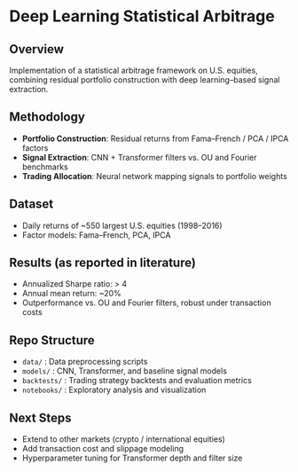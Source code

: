 # Deep Learning Statistical Arbitrage

## Overview
Implementation of a statistical arbitrage framework on U.S. equities, combining residual portfolio construction with deep learning–based signal extraction.

## Methodology
- **Portfolio Construction**: Residual returns from Fama–French / PCA / IPCA factors  
- **Signal Extraction**: CNN + Transformer filters vs. OU and Fourier benchmarks  
- **Trading Allocation**: Neural network mapping signals to portfolio weights  

## Dataset
- Daily returns of ~550 largest U.S. equities (1998–2016)  
- Factor models: Fama–French, PCA, IPCA  

## Results (as reported in literature)
- Annualized Sharpe ratio: > 4  
- Annual mean return: ~20%  
- Outperformance vs. OU and Fourier filters, robust under transaction costs  

## Repo Structure
- `data/` : Data preprocessing scripts  
- `models/` : CNN, Transformer, and baseline signal models  
- `backtests/` : Trading strategy backtests and evaluation metrics  
- `notebooks/` : Exploratory analysis and visualization  

## Next Steps
- Extend to other markets (crypto / international equities)  
- Add transaction cost and slippage modeling  
- Hyperparameter tuning for Transformer depth and filter size  
